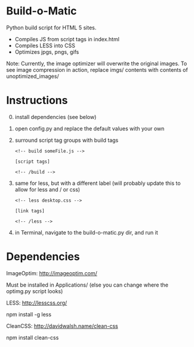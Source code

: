 Build-o-Matic
=============

Python build script for HTML 5 sites.

- Compiles JS from script tags in index.html
- Compiles LESS into CSS
- Optimizes jpgs, pngs, gifs

Note: Currently, the image optimizer will overwrite the original images. To see image compression in action, replace
imgs/ contents with contents of unoptimized_images/


Instructions
=============
0. install dependencies (see below)
1. open config.py and replace the default values with your own
2. surround script tag groups with build tags

	```
	<!-- build someFile.js -->
	```

	```
	[script tags]
	```

	```
	<!-- /build -->
	```

3. same for less, but with a different label (will probably update this to allow for less and / or css)

	```
	<!-- less desktop.css -->
	```

	```
	[link tags]
	```

	```
	<!-- /less -->
	```

4. in Terminal, navigate to the build-o-matic.py dir, and run it

Dependencies
=============

ImageOptim: http://imageoptim.com/

Must be installed in Applications/ (else you can change where the optimg.py script looks)

LESS: http://lesscss.org/

npm install -g less

CleanCSS: http://davidwalsh.name/clean-css

npm install clean-css




